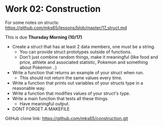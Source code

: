 # Work 02: Construction

For some notes on structs: https://github.com/mks65/lessons/blob/master/17_struct.md

This is due **Thursday Morning (10/17)**
- Create a struct that has at least 2 data members, one must be a string.
  - You can provide struct prototypes outside of functions.
  - Don't just combine random things, make it meaningful (like food and price, athlete and associated statistic, Pokemon and something about Pokemon ..)
- Write a function that returns an example of your struct when run.
  - This should not return the same values every time.
- Write a function that prints out variables of your structs type in a reasonable way.
- Write a function that modifies values of your struct's type.
- Write a main function that tests all these things.
  - Have meaningful output.
- DONT FORGET A MAKEFILE

GitHub clone link: https://github.com/mks65/construction.git

